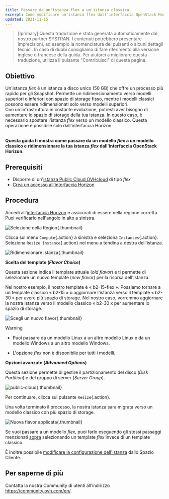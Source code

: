 ```yaml
---
title: Passare da un'istanza flex a un'istanza classica
excerpt: Come modificare un'istanza flex dall'interfaccia OpenStack Horizon
updated: 2021-11-15
---
```


> [!primary]
> Questa traduzione è stata generata automaticamente dal nostro partner SYSTRAN. I contenuti potrebbero presentare imprecisioni, ad esempio la nomenclatura dei pulsanti o alcuni dettagli tecnici. In caso di dubbi consigliamo di fare riferimento alla versione inglese o francese della guida. Per aiutarci a migliorare questa traduzione, utilizza il pulsante "Contribuisci" di questa pagina.
>

## Obiettivo

Un'istanza *flex* è un'istanza a disco unico (50 GB) che offre un processo più rapido per gli Snapshot. Permette un ridimensionamento verso modelli superiori o inferiori con spazio di storage fisso, mentre i modelli classici possono essere ridimensionati solo verso modelli superiori.</br> Con un'infrastruttura in costante evoluzione, potresti aver bisogno di aumentare lo spazio di storage della tua istanza. In questo caso, è necessario spostare l'istanza *flex* verso un modello classico. Questa operazione è possibile solo dall'interfaccia Horizon.

</br>**Questa guida ti mostra come passare da un modello *flex* a un modello classico e ridimensionare la tua istanza *flex* dall'interfaccia OpenStack Horizon.**

## Prerequisiti

- Disporre di un'[istanza Public Cloud OVHcloud](public-cloud-first-steps#step-3-crea-unistanza.) di tipo *flex*
- [Crea un accesso all'interfaccia Horizon](introducing_horizon1.)

## Procedura

Accedi all'[interfaccia Horizon](https://horizon.cloud.ovh.net/auth/login/) e assicurati di essere nella regione corretta. Puoi verificarlo nell'angolo in alto a sinistra.

![Selezione della Region](revert_a_flex_instance_images_region2021.png){.thumbnail}

Clicca sul menu `Compute`{.action} a sinistra e seleziona `Instances`{.action}. Seleziona `Resize Instance`{.action} nel menu a tendina a destra dell'istanza.

![Ridimensionare istanza](images_resizeinstance2021.png){.thumbnail}

**Scelta del template (*Flavor Choice*)** <a name="flavorchoice"></a>

Questa sezione indica il template attuale (*old flavor*) e ti permette di selezionare un nuovo template (*new flavor*) per la risorsa dell'istanza.

Nel nostro esempio, il nostro template è « b2-15-flex ». Possiamo tornare a un template classico « b2-15 » o aggiornare l'istanza verso il template « b2-30 » per avere più spazio di storage. Nel nostro caso, vorremmo aggiornare la nostra istanza verso il modello classico « b2-30 x per aumentare lo spazio di storage.

![Scegli un nuovo flavor](confirmflavor.png){.thumbnail}

> [!warning]
> - Puoi passare da un modello Linux a un altro modello Linux e da un modello Windows a un altro modello Windows.
>
> - L'opzione *flex* non è disponibile per tutti i modelli.
>

**Opzioni avanzate (*Advanced Options*)**

Questa sezione permette di gestire il partizionamento del disco (*Disk Partition*) e del gruppo di server (*Server Group*).

![public-cloud](revert_a_flex_instance_images_resize_advanced.png){.thumbnail}

Per continuare, clicca sul pulsante `Resize`{.action}.

Una volta terminato il processo, la nostra istanza sarà migrata verso un modello classico con più spazio di storage.

![Nuova flavor applicata](newflavor.png){.thumbnail}

Se vuoi passare a un modello *flex*, puoi farlo eseguendo gli stessi passaggi menzionati [sopra](#flavorchoice.) selezionando un template *flex* invece di un template classico. 

È inoltre possibile [modificare la configurazione dell'istanza](first_steps_with_public_cloud_instance#modifica-la-configurazione-dellistanza.) dallo Spazio Cliente.

## Per saperne di più

Contatta la nostra Community di utenti all’indirizzo <https://community.ovh.com/en/>.